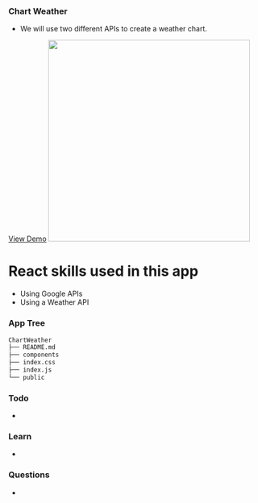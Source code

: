 ### Chart Weather

- We will use two different APIs to create a weather chart.

[View Demo]()
<img width="400" src="">

# React skills used in this app

- Using Google APIs
- Using a Weather API

### App Tree

```bash
ChartWeather
├── README.md
├── components
├── index.css
├── index.js
└── public
```

### Todo

-

### Learn

-

### Questions

-
